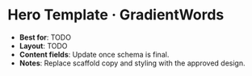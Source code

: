 # Hero Template · GradientWords

- **Best for**: TODO
- **Layout**: TODO
- **Content fields**: Update once schema is final.
- **Notes**: Replace scaffold copy and styling with the approved design.

